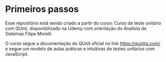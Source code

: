 # Primeiros passos

Esse repositório está sendo criado a partir do curso: Curso de teste unitário com QUnit, disponibilizado na Udemy com orientação do Analista de Sistemas Filipe Morelli.

O curso segue a documentação do QUnit oficial no link https://qunitjs.com/ e segue um modelo de aulas práticas e intuitivas de testes unitários com JavaScript.